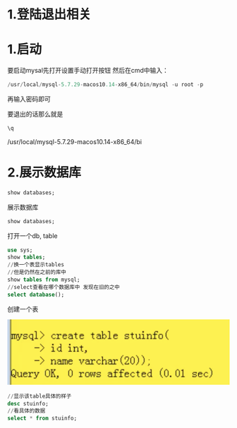 # 1.登陆退出相关

# 1.启动

要启动mysal先打开设置手动打开按钮 然后在cmd中输入：

```java
/usr/local/mysql-5.7.29-macos10.14-x86_64/bin/mysql -u root -p
```

再输入密码即可

要退出的话那么就是

```sql
\q
```

/usr/local/mysql-5.7.29-macos10.14-x86_64/bi

# 2.展示数据库

```sql
show databases;
```

展示数据库

```sql
show databases;
```

打开一个db, table

```sql
use sys;
show tables;
//换一个表显示tables
//但是仍然在之前的库中
show tables from mysql;
//select查看在哪个数据库中 发现在旧的之中
select database();
```

创建一个表

![1%20%E7%99%BB%E9%99%86%E9%80%80%E5%87%BA%E7%9B%B8%E5%85%B3%208cb18d64ab354b0d94d2cd7b83da6e47/2021-03-02_16.02.09.png](1%20%E7%99%BB%E9%99%86%E9%80%80%E5%87%BA%E7%9B%B8%E5%85%B3%208cb18d64ab354b0d94d2cd7b83da6e47/2021-03-02_16.02.09.png)

```sql
//显示该table具体的样子
desc stuinfo;
//看具体的数据
select * from stuinfo;
```